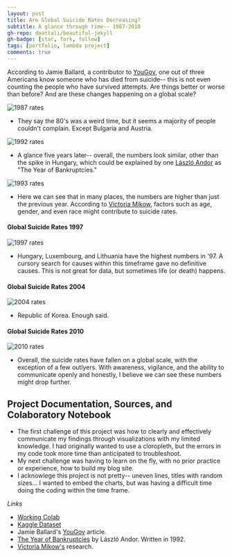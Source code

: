 ```yaml
---
layout: post
title: Are Global Suicide Rates Decreasing?
subtitle: A glance through time-- 1987-2010
gh-repo: daattali/beautiful-jekyll
gh-badge: [star, fork, follow]
tags: [portfolio, lambda project]
comments: true
---
```


According to Jamie Ballard, a contributor to [YouGov](https://today.yougov.com/topics/lifestyle/articles-reports/2018/09/13/americans-depression-suicide-mental-health), one out of three Americans know someone who has died from suicide-- this is not even counting the people who have survived attempts. Are things better or worse than before? And are these changes happening on a global scale?

![1987 rates](https://whyserabbit.github.io/assets/img/rates1987.jpg)

- They say the 80's was a weird time, but it seems a majority of people couldn't complain. Except Bulgaria and Austria.

![1992 rates](https://whyserabbit.github.io/assets/img/rates92.jpg)

- A glance five years later-- overall, the numbers look similar, other than the spike in Hungary, which could be explained by one [László Andor](https://www.tandfonline.com/doi/abs/10.1080/13523279208415181?journalCode=fjcs19) as "The Year of Bankruptcies."

![1993 rates](https://whyserabbit.github.io/assets/img/rates93.jpg)

- Here we can see that in many places, the numbers are higher than just the previous year. According to [Victoria Mikow](https://files.eric.ed.gov/fulltext/ED383986.pdf), factors such as age, gender, and even race might contribute to suicide rates.

#### Global Suicide Rates 1997
![1997 rates](https://whyserabbit.github.io/assets/img/rates97.jpg)

- Hungary, Luxembourg, and Lithuania have the highest numbers in '97. A cursory search for causes within this timeframe gave no definitive causes. This is not great for data, but sometimes life (or death) happens.

#### Global Suicide Rates 2004

![2004 rates](https://whyserabbit.github.io/assets/img/rates04.jpg)

- Republic of Korea. Enough said.

#### Global Suicide Rates 2010

![2010 rates](https://whyserabbit.github.io/assets/img/rates10.jpg)

- Overall, the suicide rates have fallen on a global scale, with the exception of a few outlyers. With awareness, vigilance, and the ability to communicate openly and honestly, I believe we can see these numbers might drop further.


## Project Documentation, Sources, and Colaboratory Notebook

- The first challenge of this project was how to clearly and effectively communicate my findings through visualizations with my limited knowledge. I had originally wanted to use a cloropleth, but the errors in my code took more time than anticipated to troubleshoot.
- My next challenge was having to learn on the fly, with no prior practice or experience, how to build my blog site.
- I acknowlege this project is not pretty-- uneven lines, titles with random sizes... I wanted to embed the charts, but was having a difficult time doing the coding within the time frame.

_Links_

- [Working Colab](https://colab.research.google.com/drive/16sTmjFv0hDrc4tXfNy-6PgbNNu273toW?usp=sharing)
- [Kaggle Dataset](https://www.kaggle.com/russellyates88/suicide-rates-overview-1985-to-2016)
- Jamie Ballard's [YouGov](https://today.yougov.com/topics/lifestyle/articles-reports/2018/09/13/americans-depression-suicide-mental-health) article.
- [The Year of Bankruptcies](https://www.tandfonline.com/doi/abs/10.1080/13523279208415181?journalCode=fjcs19) by László Andor. Written in 1992.
- [Victoria Mikow's](https://files.eric.ed.gov/fulltext/ED383986.pdf) research.
